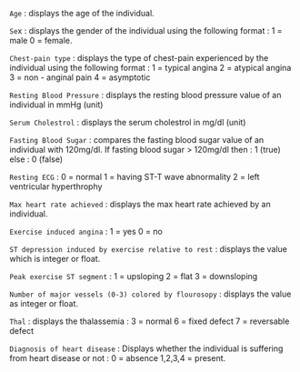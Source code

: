 `Age` : displays the age of the individual.

`Se`x : displays the gender of the individual using the following format : 1 = male 0 = female.

`Chest-pain type` : displays the type of chest-pain experienced by the individual using the following format : 1 = typical angina 2 = atypical angina 3 = non - anginal pain 4 = asymptotic

`Resting Blood Pressure` : displays the resting blood pressure value of an individual in mmHg (unit)

`Serum Cholestrol` : displays the serum cholestrol in mg/dl (unit)

`Fasting Blood Sugar` : compares the fasting blood sugar value of an individual with 120mg/dl. If fasting blood sugar > 120mg/dl then : 1 (true) else : 0 (false)

`Resting ECG` : 0 = normal 1 = having ST-T wave abnormality 2 = left ventricular hyperthrophy

`Max heart rate achieved` : displays the max heart rate achieved by an individual.

`Exercise induced angina` : 1 = yes 0 = no

`ST depression induced by exercise relative to rest` : displays the value which is integer or float.

`Peak exercise ST segment` : 1 = upsloping 2 = flat 3 = downsloping

`Number of major vessels (0-3) colored by flourosopy` : displays the value as integer or float.

`Thal` : displays the thalassemia : 3 = normal 6 = fixed defect 7 = reversable defect

`Diagnosis of heart disease` : Displays whether the individual is suffering from heart disease or not : 0 = absence 1,2,3,4 = present.
